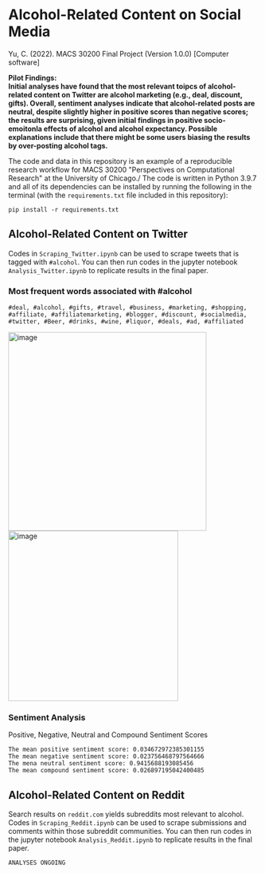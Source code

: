 # Alcohol-Related Content on Social Media
Yu, C. (2022). MACS 30200 Final Project (Version 1.0.0) [Computer software]

**Pilot Findings:** \
**Initial analyses have found that the most relevant toipcs of alcohol-related content on Twitter are alcohol marketing (e.g., deal, discount, gifts). Overall, sentiment analyses indicate that alcohol-related posts are neutral, despite slightly higher in positive scores than negative scores; the results are surprising, given initial findings in positive socio-emoitonla effects of alcohol and alcohol expectancy. Possible explanations include that there might be some users biasing the results by over-posting alcohol tags.**


The code and data in this repository is an example of a reproducible research workflow for MACS 30200 "Perspectives on Computational Research" at the University of Chicago./
The code is written in Python 3.9.7 and all of its dependencies can be installed by running the following in the terminal (with the `requirements.txt` file included in this repository):
```
pip install -r requirements.txt
```
## **Alcohol-Related Content on Twitter**
Codes in `Scraping_Twitter.ipynb` can be used to scrape tweets that is tagged with `#alcohol`.
You can then run codes in the jupyter notebook `Analysis_Twitter.ipynb` to replicate results in the final paper.
### Most frequent words associated with #alcohol
```
#deal, #alcohol, #gifts, #travel, #business, #marketing, #shopping, #affiliate, #affiliatemarketing, #blogger, #discount, #socialmedia, #twitter, #Beer, #drinks, #wine, #liquor, #deals, #ad, #affiliated
```
<img width="398" alt="image" src="https://user-images.githubusercontent.com/91500767/165214541-0212f944-79d5-482e-a8a9-6cbdf165a7b1.png">
<img width="341" alt="image" src="https://user-images.githubusercontent.com/91500767/165214568-07da0713-af60-45cb-990e-7f0eb0cc7164.png">

### Sentiment Analysis
Positive, Negative, Neutral and Compound Sentiment Scores
```
The mean positive sentiment score: 0.034672972385301155
The mean negative sentiment score: 0.023756468797564666
The mena neutral sentiment score: 0.9415688193085456
The mean compound sentiment score: 0.026897195042400485
```
## **Alcohol-Related Content on Reddit**
Search results on `reddit.com` yields subreddits most relevant to alcohol. Codes in `Scraping_Reddit.ipynb` can be used to scrape submissions and comments within those subreddit communities.
You can then run codes in the jupyter notebook `Analysis_Reddit.ipynb` to replicate results in the final paper.
```
ANALYSES ONGOING
```
